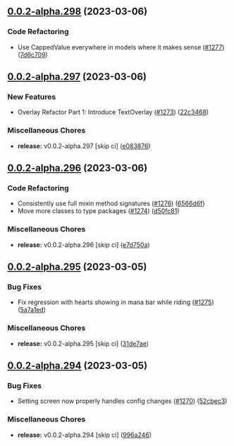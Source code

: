 ## [0.0.2-alpha.298](https://github.com/Wynntils/Artemis/compare/v0.0.2-alpha.297...v0.0.2-alpha.298) (2023-03-06)


### Code Refactoring

* Use CappedValue everywhere in models where it makes sense ([#1277](https://github.com/Wynntils/Artemis/issues/1277)) ([7d6c709](https://github.com/Wynntils/Artemis/commit/7d6c7091618382a63eac6f6994b789181d4f5d81))

## [0.0.2-alpha.297](https://github.com/Wynntils/Artemis/compare/v0.0.2-alpha.296...v0.0.2-alpha.297) (2023-03-06)


### New Features

* Overlay Refactor Part 1: Introduce TextOverlay ([#1273](https://github.com/Wynntils/Artemis/issues/1273)) ([22c3468](https://github.com/Wynntils/Artemis/commit/22c3468821b3e99438aea89cf22025927ed69310))


### Miscellaneous Chores

* **release:** v0.0.2-alpha.297 [skip ci] ([e083876](https://github.com/Wynntils/Artemis/commit/e0838765f57c275c3aa233a2ac79bf0b5f5e62d3))

## [0.0.2-alpha.296](https://github.com/Wynntils/Artemis/compare/v0.0.2-alpha.295...v0.0.2-alpha.296) (2023-03-06)


### Code Refactoring

* Consistently use full mixin method signatures ([#1276](https://github.com/Wynntils/Artemis/issues/1276)) ([6566d6f](https://github.com/Wynntils/Artemis/commit/6566d6f2f39b3de2128550982b01b8409bd51f15))
* Move more classes to type packages ([#1274](https://github.com/Wynntils/Artemis/issues/1274)) ([d50fc81](https://github.com/Wynntils/Artemis/commit/d50fc8158c20169dc6ed56745ade3e052640884b))


### Miscellaneous Chores

* **release:** v0.0.2-alpha.296 [skip ci] ([e7d750a](https://github.com/Wynntils/Artemis/commit/e7d750a0252c20d304356dcb15cf788b2671bd8e))

## [0.0.2-alpha.295](https://github.com/Wynntils/Artemis/compare/v0.0.2-alpha.294...v0.0.2-alpha.295) (2023-03-05)


### Bug Fixes

* Fix regression with hearts showing in mana bar while riding ([#1275](https://github.com/Wynntils/Artemis/issues/1275)) ([5a7a1ed](https://github.com/Wynntils/Artemis/commit/5a7a1edf12460e5868c9f4aa52d465a953fb4209))


### Miscellaneous Chores

* **release:** v0.0.2-alpha.295 [skip ci] ([31de7ae](https://github.com/Wynntils/Artemis/commit/31de7aea0214fc497198ff6cbacc81fdf160efcc))

## [0.0.2-alpha.294](https://github.com/Wynntils/Artemis/compare/v0.0.2-alpha.293...v0.0.2-alpha.294) (2023-03-05)


### Bug Fixes

* Setting screen now properly handles config changes  ([#1270](https://github.com/Wynntils/Artemis/issues/1270)) ([52cbec3](https://github.com/Wynntils/Artemis/commit/52cbec3312f4852bab4517c51d18636884611eb4))


### Miscellaneous Chores

* **release:** v0.0.2-alpha.294 [skip ci] ([996a246](https://github.com/Wynntils/Artemis/commit/996a246325e3e002fc47d935f894f2739ba20c68))

